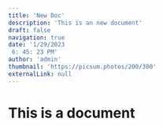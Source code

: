 ```yaml
---
title: 'New Doc'
description: 'This is an new document'
draft: false
navigation: true
date: '1/29/2023
 6: 45: 23 PM'
author: 'admin'
thumbnail: 'https://picsum.photos/200/300'
externalLink: null
---
```

# This is a document